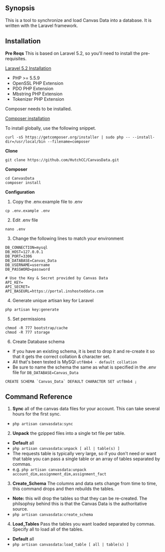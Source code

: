 ## Synopsis

This is a tool to synchronize and load Canvas Data into a database. It is written with the Laravel framework.


## Installation

**Pre Reqs**
This is based on Laravel 5.2, so you'll need to install the pre-requisites.

[Laravel 5.2 Installation](https://laravel.com/docs/5.2/installation)

- PHP >= 5.5.9
- OpenSSL PHP Extension
- PDO PHP Extension
- Mbstring PHP Extension
- Tokenizer PHP Extension

Composer needs to be installed.

[Composer installation](https://getcomposer.org/download/)

To install globally, use the following snippet.

`curl -sS https://getcomposer.org/installer | sudo php -- --install-dir=/usr/local/bin --filename=composer`

**Clone**

`git clone https://github.com/HutchCC/CanvasData.git`

**Composer**

```
cd CanvasData
composer install
```

**Configuration**

1. Copy the .env.example file to .env 
  
  `cp .env.example .env`

2. Edit .env file

  `nano .env`

3. Change the following lines to match your environment 
  ```  
  DB_CONNECTION=mysql  
  DB_HOST=127.0.0.1  
  DB_PORT=3306  
  DB_DATABASE=Canvas_Data  
  DB_USERNAME=username  
  DB_PASSWORD=password  
    
  # Use the Key & Secret provided by Canvas Data  
  API_KEY=  
  API_SECRET=  
  API_BASEURL=https://portal.inshosteddata.com  
  ```  
4. Generate unique artisan key for Laravel

  `php artisan key:generate`

5. Set permissions

  ```  
  chmod -R 777 bootstrap/cache  
  chmod -R 777 storage  
  ```  

6. Create Database schema
  * If you have an existing schema, it is best to drop it and re-create it so that it gets the correct collation & character set.
  * All that's been tested is MySQl `utf8mb4 - default collation`
  * Be sure to name the schema the same as what is specified in the .env file for `DB_DATABASE=Canvas_Data`
  ```  
  CREATE SCHEMA `Canvas_Data` DEFAULT CHARACTER SET utf8mb4 ;  
  ```  


## Command Reference

1. **Sync** all of the canvas data files for your account. This can take several hours for the first sync.
  * `php artisan canvasdata:sync`

2. **Unpack** the gzipped files into a single txt file per table.
  * **Default** all
  * `php artisan canvasdata:unpack [ all | table(s) ]`
  * The requests table is typically very large, so if you don't need or want that table you can pass a single table or an array of tables separated by commas.
  * e.g. `php artisan canvasdata:unpack account_dim,assignment_dim,assignment_fact`

3. **Create_Schema** The columns and data sets change from time to time, this command drops and then rebuilds the tables.

  * **Note:** this will drop the tables so that they can be re-created. The philsophsy behind this is that the Canvas Data is the authoritative source.
  * `php artisan canvasdata:create_schema`

4. **Load_Tables** Pass the tables you want loaded separated by commas. Specify all to load all of the tables.

  * **Default** all
  * `php artisan canvasdata:load_table [ all | table(s) ]`


